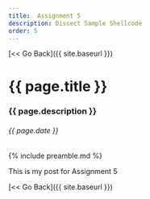 ```yaml
---
title:  Assignment 5
description: Dissect Sample Shellcode
order: 5
---
```


[&lt;&lt; Go Back]({{ site.baseurl }})

# {{ page.title }}
### {{ page.description }}
###### {{ page.date }}

{% include preamble.md %}

This is my post for Assignment 5

[&lt;&lt; Go Back]({{ site.baseurl }})
